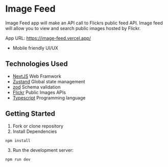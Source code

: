 # Image Feed

Image Feed app will make an API call to Flickrs public feed API. Image feed will allow you to view and search public images hosted by Flickr.

App URL: https://image-feed.vercel.app/

- Mobile friendly UI/UX

## Technologies Used

- [NextJS](https://nextjs.org/) Web Framwork
- [Zustand](https://github.com/pmndrs/zustand) Global state management
- [zod](https://zod.dev/?id=from-npm-nodebun) Schema validation
- [Flickr]() Public Images APIs
- [Typescript](https://www.typescriptlang.org/) Programming language

## Getting Started

1. Fork or clone repository
2. Install Dependencies

```bash
npm install
```

3. Run the development server:

```bash
npm run dev
```
